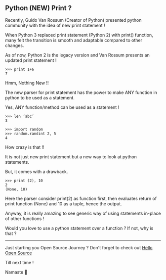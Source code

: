 ## Python (NEW) Print ?

Recently, Guido Van Rossum (Creator of Python) presented python community with the idea of new print statement !

When Python 3 replaced print statement (Python 2) with print() function, many felt the transition is smooth and adaptable compared to other changes.

As of now, Python 2 is the legacy version and Van Rossum presents an updated print statement !

```
>>> print 1+6
7
```
Hmm, Nothing New !!

The new parser for print statement has the power to make ANY function in python to be used as a statement.

Yes, ANY function/method can be used as a statement !

```
>>> len ‘abc’
3
```

```
>>> import random
>>> random.randint 2, 5
4
```

How crazy is that !!

It is not just new print statement but a new way to look at python statements.

But, it comes with a drawback.

```
>>> print (2), 10
2
(None, 10)
```

Here the parser consider print(2) as function first, then evaluates return of print function (None) and 10 as a tuple, hence the output.

Anyway, it is really amazing to see generic way of using statements in-place of other functions !

Would you love to use a python statement over a function ? If not, why is that ?

---

Just starting you Open Source Journey ? Don't forget to check out [Hello Open Source](https://github.com/siddharth2016/hello-open-source)

Till next time !

Namaste 🙏